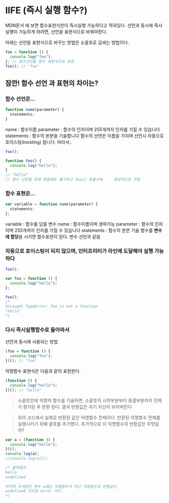 # IIFE (즉시 실행 함수?)

MDN문서 에 보면 함수표현식만이 즉시실행 가능하다고 적혀있다. 선언과 동시에 즉시 실행이 가능하게 하려면, 선언을 표현식으로 바꿔야한다.

아래는 선언을 표현식으로 바꾸는 방법은 소괄호로 감싸는 방법이다.

```javascript
foo = function () {
  console.log("foo");
}; // 함수선언을 함수 표현식으로 표현
foo(); // "foo"
```

## 잠깐! 함수 선언 과 표현의 차이는?

### 함수 선언은...

```javascript
function name(parameter) {
  statements;
}
```

name : 함수이름
parameter : 함수의 인자이며 255개까지 인자를 가질 수 있습니다
statements : 함수의 본문을 기술합니다
함수의 선언은 이름을 가지며 선언시 자동으로 호이스팅(hoisting) 됩니다.
따라서..

```javascript
foo();

function foo() {
  console.log("hello");
}
// "hello"
// 함수 선언을 뒤에 했음에도 불구하고 foo() 호출시에     정상적으로 작동
```

### 함수 표현은...

```javascript
var variable = function name(parameter) {
  statements;
};
```

variable : 함수를 담을 변수
name : 함수이름이며 생략가능
parameter : 함수의 인자이며 255개까지 인자를 가질 수 있습니다
statements : 함수의 본문 기술
함수를 **변수에 할당**을 시키면 함수표현이 된다. 변수 선언과 같음

### **자동으로 호이스팅이 되지 않으며, 인터프리터가 라인에 도달해야 실행 가능하다**

```javascript
foo();

var foo = function () {
  console.log("hello");
};

foo();
/*
Uncaught TypeError: foo is not a function
"hello"
*/
```

### 다시 즉시실행함수로 돌아와서

선언과 동시에 사용되는 방법

```javascript
(foo = function () {
  console.log("foo");
})(); // "foo"
```

익명함수 표현식은 다음과 같이 표현한다.

```javascript
(function () {
  console.log("hello");
})(); // "hello"
```

> 소괄호안에 익명의 함수를 기술하면, 소괄호의 시작부분부터 종결부분까지 전체가 평가된 후 반환 된다. 결국 반환값은 자기 자신이 되어버린다

> 위의 코드에서 실제로 반환된 값은 익명함수 전체이다. 반환된 익명함수 전체를실행시키기 위해 괄호를 추가했다. 추가적으로 이 익명함수의 반환값은 무엇일까?

```javascript
var a = (function () {
  console.log("hello");
})();
console.log(a);
//console.log(a());

/* 출력결과
hello
undefined
 
마지막 주석문은 변수 a에는 익명함수가 아닌 익명함수의 반환값인
undefined 이므로 error 이다.
*/
```
